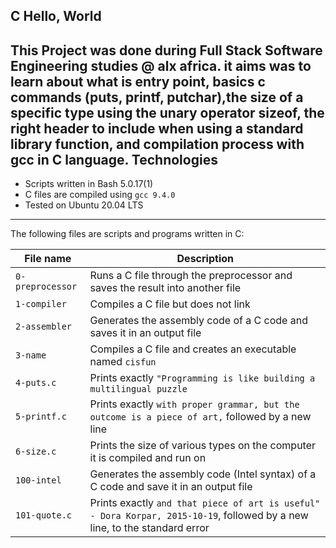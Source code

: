 C Hello, World 			
 ---------------------------------
This Project was done during Full Stack Software Engineering studies @ alx africa. it aims was to learn about what is entry point, basics c commands (puts, printf, putchar),the size of a specific type using the unary operator sizeof, the right header to include when using a standard library function, and compilation process with gcc in **C language.**
Technologies
 ---------------------------------
- Scripts written in Bash 5.0.17(1)
- C files are compiled using `gcc 9.4.0`
- Tested on Ubuntu 20.04 LTS
 ---------------------------------
The following files are scripts and programs written in C:

| File name | Description |
| --- | --- |
| `0-preprocessor` |Runs a C file through the preprocessor and saves the result into another file  |
| `1-compiler` |  Compiles a C file but does not link |
| `2-assembler` | Generates the assembly code of a C code and saves it in an output file |
| `3-name` | Compiles a C file and creates an executable named `cisfun` |
| `4-puts.c` | Prints exactly `"Programming is like building a multilingual puzzle` |
| `5-printf.c` | Prints exactly `with proper grammar, but the outcome is a piece of art,` followed by a new line |
| `6-size.c` |  Prints the size of various types on the computer it is compiled and run on |
| `100-intel` | Generates the assembly code (Intel syntax) of a C code and save it in an output file |
| `101-quote.c` | Prints exactly `and that piece of art is useful" - Dora Korpar, 2015-10-19`, followed by a new line, to the standard error |
